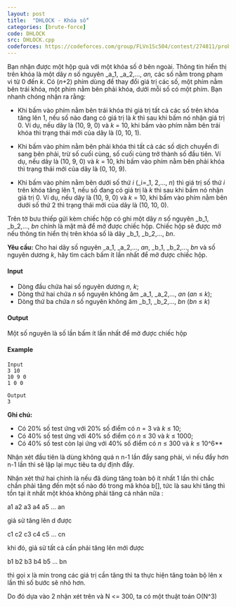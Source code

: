 ```yaml
---
layout: post
title:  "DHLOCK - Khóa số"
categories: [brute-force]
code: DHLOCK
src: DHLOCK.cpp
codeforces: https://codeforces.com/group/FLVn1Sc504/contest/274811/problem/R
---
```


Bạn nhận được một hộp quà với một khóa số ở bên ngoài. Thông tin hiển thị trên khóa là một dãy _n_ số nguyên _a_1, _a_2,..., _an,_ các số nằm trong phạm vi từ 0 đến _k_. Có (_n_+2) phím dùng để thay đổi giá trị các số, một phím nằm bên trái khóa, một phím nằm bên phải khóa, dưới mỗi số có một phím. Bạn nhanh chóng nhận ra rằng:

+ Khi bấm vào phím nằm bên trái khóa thì giá trị tất cả các số trên khóa tăng lên 1, nếu số nào đang có giá trị là _k_ thì sau khi bấm nó nhận giá trị 0. Ví dụ, nếu dãy là (10, 9, 0) và _k_ = 10, khi bấm vào phím nằm bên trái khóa thì trạng thái mới của dãy là (0, 10, 1).

+ Khi bấm vào phím nằm bên phải khóa thì tất cả các số dịch chuyển đi sang bên phải, trừ số cuối cùng, số cuối cùng trở thành số đầu tiên. Ví dụ, nếu dãy là (10, 9, 0) và _k_ = 10, khi bấm vào phím nằm bên phải khóa thì trạng thái mới của dãy là (0, 10, 9).

+ Khi bấm vào phím nằm bên dưới số thứ _i_ (_i=_1, 2,..., _n_) thì giá trị số thứ _i_ trên khóa tăng lên 1, nếu số đang có giá trị là _k_ thì sau khi bấm nó nhận giá trị 0. Ví dụ, nếu dãy là (10, 9, 0) và _k_ = 10, khi bấm vào phím nằm bên dưới số thứ 2 thì trạng thái mới của dãy là (10, 10, 0).

Trên tờ bưu thiếp gửi kèm chiếc hộp có ghi một dãy _n_ số nguyên _b_1, _b_2,..., _bn_ chính là mật mã để mở được chiếc hộp. Chiếc hộp sẽ được mở nếu thông tin hiển thị trên khóa số là dãy _b_1, _b_2,..., _bn_.

**Yêu cầu:** Cho hai dãy số nguyên _a_1, _a_2,..., _an_, _b_1, _b_2,..., _bn_ và số nguyên dương _k_, hãy tìm cách bấm ít lần nhất để mở được chiếc hộp.

#### Input

+ Dòng đầu chứa hai số nguyên dương _n, k_;
+ Dòng thứ hai chứa _n_ số nguyên không âm _a_1, _a_2,..., _an_ (_an_ ≤ _k_);
+ Dòng thứ ba chứa _n_ số nguyên không âm _b_1, _b_2,..., _bn_ (_bn_ ≤ _k_)

#### Output

Một số nguyên là số lần bấm ít lần nhất để mở được chiếc hộp

#### Example

```
Input
3 10
10 9 0
1 0 0

Output
3
```

**Ghi chú:**

+ Có 20% số test ứng với 20% số điểm có _n_ \= 3 và _k_ ≤ 10;
+ Có 40% số test ứng với 40% số điểm có _n_ ≤ 30 và _k_ ≤ 1000;
+ Có 40% số test còn lại ứng với 40% số điểm có _n_ ≤ 300 và _k_ ≤ 10^6** 

<!--more-->


Nhận xét đầu tiên là dùng không quá n n-1 lần đẩy sang phải, vì nếu đẩy hơn n-1 lần thì sẽ lặp lại mục tiêu ta dự định đẩy. 

Nhận xét thứ hai chính là nếu đã dùng tăng toàn bộ ít nhất 1 lần thì chắc chắn phải tăng đến một số nào đó trong mã khóa b[], tức là sau khi tăng thì tồn tại
ít nhất một khóa không phải tăng cá nhân nữa :

a1 a2 a3 a4 a5 ... an

giả sử tăng lên d được

c1 c2 c3 c4 c5 ... cn 

khi đó, giả sử tất cả cần phải tăng lên mới được

b1 b2 b3 b4 b5 ... bn 

thì gọi x là min trong các giá trị cần tăng thì ta thực hiện tăng toàn bộ lên x lần thì số bước sẽ nhỏ hơn.


Do đó dựa vào 2 nhận xét trên và N <= 300, ta có một thuật toán O(N^3)
